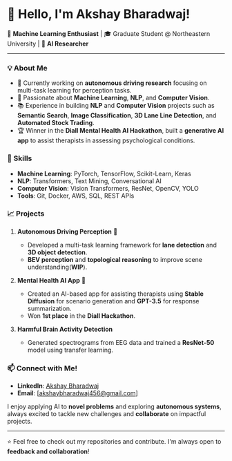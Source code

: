 # 👋 Hello, I'm Akshay Bharadwaj!

🚀 **Machine Learning Enthusiast** | 🎓 Graduate Student @ Northeastern University | 🤖 **AI Researcher** 

---

### 💡 About Me
- 🔬 Currently working on **autonomous driving research** focusing on multi-task learning for perception tasks.
- 🤖 Passionate about **Machine Learning**, **NLP**, and **Computer Vision**.
- 📚 Experience in building **NLP** and **Computer Vision** projects such as **Semantic Search**, **Image Classification**, **3D Lane Line Detection**, and **Automated Stock Trading**.
- 🏆 Winner in the **Diall Mental Health AI Hackathon**, built a **generative AI app** to assist therapists in assessing psychological conditions.

### 🌟 Skills
- **Machine Learning**: PyTorch, TensorFlow, Scikit-Learn, Keras
- **NLP**: Transformers, Text Mining, Conversational AI
- **Computer Vision**: Vision Transformers, ResNet, OpenCV, YOLO
- **Tools**: Git, Docker, AWS, SQL, REST APIs

### 📈 Projects
1. **Autonomous Driving Perception** 🚗  
   - Developed a multi-task learning framework for **lane detection** and **3D object detection**.
   - **BEV perception** and **topological reasoning** to improve scene understanding(**WIP**).

2. **Mental Health AI App** 🧠  
   - Created an AI-based app for assisting therapists using **Stable Diffusion** for scenario generation and **GPT-3.5** for response summarization.
   - Won **1st place** in the **Diall Hackathon**.

4. **Harmful Brain Activity Detection**  
   - Generated spectrograms from EEG data and trained a **ResNet-50** model using transfer learning.

### 📫 Connect with Me!
- **LinkedIn**: [Akshay Bharadwaj](https://www.linkedin.com/in/akshay-bharadwaj)
- **Email**: [akshaybharadwaj456@gmail.com]

I enjoy applying AI to **novel problems** and exploring **autonomous systems**, always excited to tackle new challenges and **collaborate** on impactful projects.

---

⭐️ Feel free to check out my repositories and contribute. I'm always open to **feedback and collaboration**!

